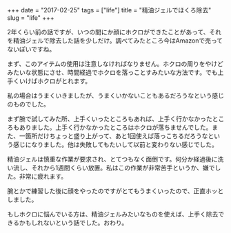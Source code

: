 +++
date = "2017-02-25"
tags = ["life"]
title = "精油ジェルでほくろ除去"
slug = "life"
+++

2年くらい前の話ですが、いつの間にか顔にホクロができたことがあって、それを精油ジェルで除去した話を少しだけ。調べてみたところ今はAmazonで売ってないぽいですね。

まず、このアイテムの使用は注意しなければなりません。ホクロの周りをやけどみたいな状態にさせ、時間経過でホクロを落っことすみたいな方法です。でも上手くいけばホクロがとれます。

私の場合はうまくいきましたが、うまくいかないこともあるだろうなという感じのものでした。

まず腕で試してみた所、上手くいったところもあれば、上手く行かなかったところもありました。上手く行かなかったところはホクロが落ちませんでした。また、一箇所だけちょっと盛り上がって、あと1回使えば落っこちるだろうなという感じになりました。他は失敗してもたいして以前と変わりない感じでした。

精油ジェルは慎重な作業が要求され、とてつもなく面倒です。何分か経過後に洗い流し、それから1週間くらい放置。私はこの作業が非常苦手というか、嫌でした。非常に疲れます。

腕とかで練習した後に顔をやったのですがとてもうまくいったので、正直ホッとしました。

もしホクロに悩んでいる方は、精油ジェルみたいなものを使えば、上手く除去できるかもしれないという話でした。おわり。
		
